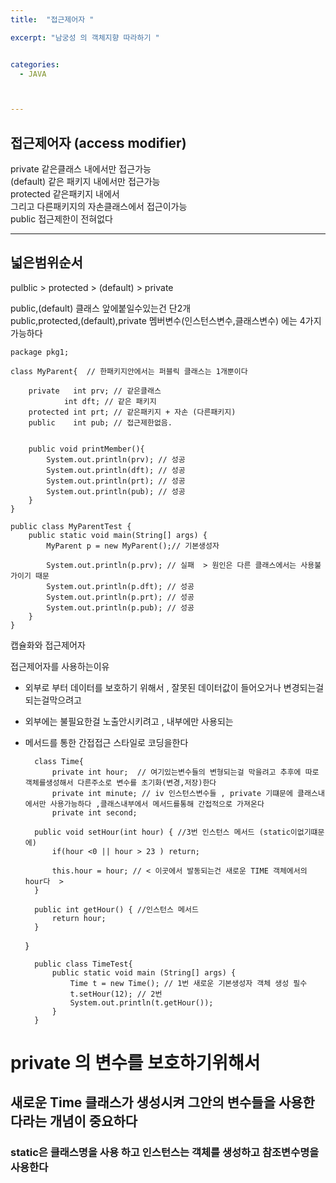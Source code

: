 ```yaml
---
title:  "접근제어자 "

excerpt: "남궁성 의 객체지향 따라하기 "


categories:
  - JAVA



---
```

## 접근제어자 (access modifier)

private 같은클래스 내에서만 접근가능  
(default) 같은 패키지 내에서만 접근가능     
protected 같은패키지 내에서  
그리고 다른패키지의 자손클래스에서 접근이가능    
public 접근제한이 전혀없다    

----
## 넓은범위순서  
pulblic > protected > (default) > private  

public,(default) 클래스 앞에붙일수있는건 단2개    
public,protected,(default),private 멤버변수(인스턴스변수,클래스변수) 에는 4가지 가능하다    



    package pkg1;

    class MyParent{  // 한패키지안에서는 퍼블릭 클래스는 1개뿐이다 

        private   int prv; // 같은클래스
                int dft; // 같은 패키지
        protected int prt; // 같은패키지 + 자손 (다른패키지)
        public    int pub; // 접근제한없음.


        public void printMember(){
            System.out.println(prv); // 성공
            System.out.println(dft); // 성공
            System.out.println(prt); // 성공
            System.out.println(pub); // 성공
        }
    }

    public class MyParentTest {
        public static void main(String[] args) {
            MyParent p = new MyParent();// 기본생성자

            System.out.println(p.prv); // 실패  > 원인은 다른 클래스에서는 사용불가이기 때문
            System.out.println(p.dft); // 성공
            System.out.println(p.prt); // 성공
            System.out.println(p.pub); // 성공
        }
    }


캡슐화와 접근제어자

접근제어자를 사용하는이유 

- 외부로 부터 데이터를 보호하기 위해서 , 잘못된 데이터값이 들어오거나 변경되는걸  되는걸막으려고
- 외부에는 불필요한걸 노출안시키려고  , 내부에만 사용되는
- 메서드를 통한 간접접근 스타일로 코딩을한다 



        class Time{
            private int hour;  // 여기있는변수들의 변형되는걸 막을려고 추후에 따로 객체를생성해서 다른주소로 변수를 초기화(변경,저장)한다
            private int minute; // iv 인스턴스변수들 , private 기떄문에 클래스내에서만 사용가능하다 ,클래스내부에서 메서드를통해 간접적으로 가져온다 
            private int second; 

        public void setHour(int hour) { //3번 인스턴스 메서드 (static이없기떄문에)
            if(hour <0 || hour > 23 ) return;

            this.hour = hour; // < 이곳에서 발동되는건 새로운 TIME 객체에서의 hour다  >
        }

        public int getHour() { //인스턴스 메서드 
            return hour;
        }
    }

        public class TimeTest{
            public static void main (String[] args) {
                Time t = new Time(); // 1번 새로운 기본생성자 객체 생성 필수 
                t.setHour(12); // 2번
                System.out.println(t.getHour());
            }
        }

# private 의 변수를 보호하기위해서 
## 새로운 Time 클래스가 생성시켜 그안의 변수들을 사용한다라는 개념이 중요하다 

### static은 클래스명을 사용 하고 인스턴스는 객체를 생성하고 참조변수명을사용한다 